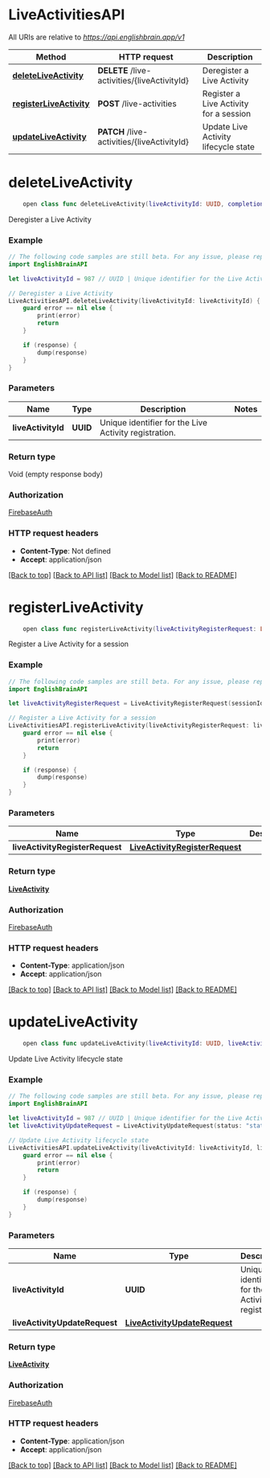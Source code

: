 # LiveActivitiesAPI

All URIs are relative to *https://api.englishbrain.app/v1*

Method | HTTP request | Description
------------- | ------------- | -------------
[**deleteLiveActivity**](LiveActivitiesAPI.md#deleteliveactivity) | **DELETE** /live-activities/{liveActivityId} | Deregister a Live Activity
[**registerLiveActivity**](LiveActivitiesAPI.md#registerliveactivity) | **POST** /live-activities | Register a Live Activity for a session
[**updateLiveActivity**](LiveActivitiesAPI.md#updateliveactivity) | **PATCH** /live-activities/{liveActivityId} | Update Live Activity lifecycle state


# **deleteLiveActivity**
```swift
    open class func deleteLiveActivity(liveActivityId: UUID, completion: @escaping (_ data: Void?, _ error: Error?) -> Void)
```

Deregister a Live Activity

### Example
```swift
// The following code samples are still beta. For any issue, please report via http://github.com/OpenAPITools/openapi-generator/issues/new
import EnglishBrainAPI

let liveActivityId = 987 // UUID | Unique identifier for the Live Activity registration.

// Deregister a Live Activity
LiveActivitiesAPI.deleteLiveActivity(liveActivityId: liveActivityId) { (response, error) in
    guard error == nil else {
        print(error)
        return
    }

    if (response) {
        dump(response)
    }
}
```

### Parameters

Name | Type | Description  | Notes
------------- | ------------- | ------------- | -------------
 **liveActivityId** | **UUID** | Unique identifier for the Live Activity registration. | 

### Return type

Void (empty response body)

### Authorization

[FirebaseAuth](../README.md#FirebaseAuth)

### HTTP request headers

 - **Content-Type**: Not defined
 - **Accept**: application/json

[[Back to top]](#) [[Back to API list]](../README.md#documentation-for-api-endpoints) [[Back to Model list]](../README.md#documentation-for-models) [[Back to README]](../README.md)

# **registerLiveActivity**
```swift
    open class func registerLiveActivity(liveActivityRegisterRequest: LiveActivityRegisterRequest, completion: @escaping (_ data: LiveActivity?, _ error: Error?) -> Void)
```

Register a Live Activity for a session

### Example
```swift
// The following code samples are still beta. For any issue, please report via http://github.com/OpenAPITools/openapi-generator/issues/new
import EnglishBrainAPI

let liveActivityRegisterRequest = LiveActivityRegisterRequest(sessionId: 123, activityToken: "activityToken_example", pushToken: "pushToken_example", deviceCapabilities: LiveActivityRegisterRequest_deviceCapabilities(supportsLiveActivities: false, supportsDynamicIsland: false)) // LiveActivityRegisterRequest | 

// Register a Live Activity for a session
LiveActivitiesAPI.registerLiveActivity(liveActivityRegisterRequest: liveActivityRegisterRequest) { (response, error) in
    guard error == nil else {
        print(error)
        return
    }

    if (response) {
        dump(response)
    }
}
```

### Parameters

Name | Type | Description  | Notes
------------- | ------------- | ------------- | -------------
 **liveActivityRegisterRequest** | [**LiveActivityRegisterRequest**](LiveActivityRegisterRequest.md) |  | 

### Return type

[**LiveActivity**](LiveActivity.md)

### Authorization

[FirebaseAuth](../README.md#FirebaseAuth)

### HTTP request headers

 - **Content-Type**: application/json
 - **Accept**: application/json

[[Back to top]](#) [[Back to API list]](../README.md#documentation-for-api-endpoints) [[Back to Model list]](../README.md#documentation-for-models) [[Back to README]](../README.md)

# **updateLiveActivity**
```swift
    open class func updateLiveActivity(liveActivityId: UUID, liveActivityUpdateRequest: LiveActivityUpdateRequest, completion: @escaping (_ data: LiveActivity?, _ error: Error?) -> Void)
```

Update Live Activity lifecycle state

### Example
```swift
// The following code samples are still beta. For any issue, please report via http://github.com/OpenAPITools/openapi-generator/issues/new
import EnglishBrainAPI

let liveActivityId = 987 // UUID | Unique identifier for the Live Activity registration.
let liveActivityUpdateRequest = LiveActivityUpdateRequest(status: "status_example", summary: SessionSummary(accuracy: 123, totalItems: 123, correct: 123, incorrect: 123, hintsUsed: 123, comboMax: 123, brainTokensEarned: 123, durationSeconds: 123, patternImpact: [PatternImpact(patternId: "patternId_example", deltaConquestRate: 123, exposures: 123, severityBefore: 123, severityAfter: 123, hintRateBefore: 123, hintRateAfter: 123)], hintRate: 123, firstTryRate: 123, completedAt: Date())) // LiveActivityUpdateRequest | 

// Update Live Activity lifecycle state
LiveActivitiesAPI.updateLiveActivity(liveActivityId: liveActivityId, liveActivityUpdateRequest: liveActivityUpdateRequest) { (response, error) in
    guard error == nil else {
        print(error)
        return
    }

    if (response) {
        dump(response)
    }
}
```

### Parameters

Name | Type | Description  | Notes
------------- | ------------- | ------------- | -------------
 **liveActivityId** | **UUID** | Unique identifier for the Live Activity registration. | 
 **liveActivityUpdateRequest** | [**LiveActivityUpdateRequest**](LiveActivityUpdateRequest.md) |  | 

### Return type

[**LiveActivity**](LiveActivity.md)

### Authorization

[FirebaseAuth](../README.md#FirebaseAuth)

### HTTP request headers

 - **Content-Type**: application/json
 - **Accept**: application/json

[[Back to top]](#) [[Back to API list]](../README.md#documentation-for-api-endpoints) [[Back to Model list]](../README.md#documentation-for-models) [[Back to README]](../README.md)

